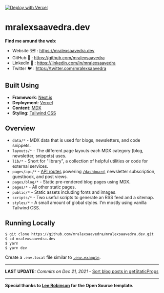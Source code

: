 [![Deploy with Vercel](https://vercel.com/button)](https://vercel.com/new/git/external?repository-url=https%3A%2F%2Fgithub.com%2Fmralexsaavedra%2Fmralexsaavedra.dev)

# mralexsaavedra.dev

**Find me around the web:**

- Website 🗺️ : https://mralexsaavedra.dev
- GitHub 🐙 : https://github.com/mralexsaavedra
- LinkedIn 📝 : https://linkedin.com/in/mralexsaavedra
- Twitter 🐦 : https://twitter.com/mralexsaavedra

## Built Using

- **Framework**: [Next.js](https://nextjs.org/)
- **Deployment**: [Vercel](https://vercel.com)
- **Content**: [MDX](https://github.com/mdx-js/mdx)
- **Styling**: [Tailwind CSS](https://tailwindcss.com/)

## Overview

- `data/*` - MDX data that is used for blogs, newsletters, and code snippets.
- `layouts/*` - The different page layouts each MDX category (blog, newsletter, snippets) uses.
- `lib/*` - Short for "library", a collection of helpful utilities or code for external services.
- `pages/api/*` - [API routes](https://nextjs.org/docs/api-routes/introduction) powering [`/dashboard`](https://leerob.io/dashboard), newsletter subscription, guestbook, and post views.
- `pages/blog/*` - Static pre-rendered blog pages using MDX.
- `pages/*` - All other static pages.
- `public/*` - Static assets including fonts and images.
- `scripts/*` - Two useful scripts to generate an RSS feed and a sitemap.
- `styles/*` - A small amount of global styles. I'm mostly using vanilla Tailwind CSS.

## Running Locally

```bash
$ git clone https://github.com/mralexsaavedra/mralexsaavedra.dev.git
$ cd mralexsaavedra.dev
$ yarn
$ yarn dev
```

Create a `.env.local` file similar to [`.env.example`](https://github.com/mralexsaavedra/mralexsaavedra.dev/blob/main/.env.example).

---

**LAST UPDATE:** *Commits on Dec 21, 2021* - [Sort blog posts in getStaticProps](https://github.com/leerob/leerob.io/commit/4207a37f0bb82cdbc17fcc778112ccb30bc0aaf2)

---

**Special thanks to [Lee Robinson](https://leerob.io/) for the Open Source template.**
